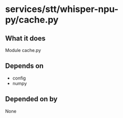 # services/stt/whisper-npu-py/cache.py

## What it does
Module cache.py

## Depends on
- config
- numpy

## Depended on by
None
